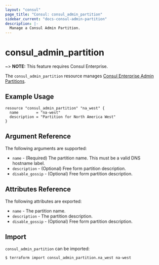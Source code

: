 ```yaml
---
layout: "consul"
page_title: "Consul: consul_admin_partition"
sidebar_current: "docs-consul-admin-partition"
description: |-
  Manage a Consul Admin Partition.
---
```


# consul_admin_partition

~> **NOTE:** This feature requires Consul Enterprise.

The `consul_admin_partition` resource manages [Consul Enterprise Admin Partitions](https://www.consul.io/docs/enterprise/admin-partitions).

## Example Usage

```hcl
resource "consul_admin_partition" "na_west" {
  name        = "na-west"
  description = "Partition for North America West"
}
```

## Argument Reference

The following arguments are supported:

* `name` - (Required) The partition name. This must be a valid DNS hostname label.
* `description` - (Optional) Free form partition description.
* `disable_gossip` - (Optional) Free form partition description.

## Attributes Reference

The following attributes are exported:

* `name` - The partition name.
* `description` - The partition description.
* `disable_gossip` - (Optional) Free form partition description.

## Import

`consul_admin_partition` can be imported:

```
$ terraform import consul_admin_partition.na_west na-west
```
